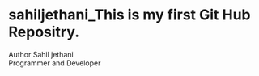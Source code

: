 # sahiljethani_This is my first Git Hub Repositry. 
Author Sahil jethani 
<br>
Programmer and Developer 
